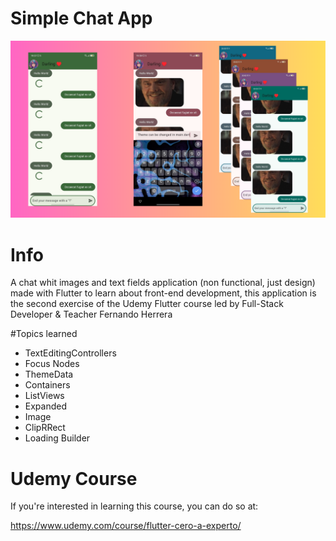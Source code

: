 # Simple Chat App

![App Screenshot](Simple_Chat_App_Screenshot.png)

# Info
A chat whit images and text fields application (non functional, just design)  made with Flutter to learn about front-end development, this application is the second exercise of the Udemy Flutter course led by Full-Stack Developer & Teacher Fernando Herrera

#Topics learned
- TextEditingControllers
- Focus Nodes
- ThemeData
- Containers
- ListViews
- Expanded
- Image
- ClipRRect
- Loading Builder

# Udemy Course
If you're interested in learning this course, you can do so at:

https://www.udemy.com/course/flutter-cero-a-experto/

